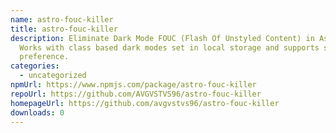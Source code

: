 ```yaml
---
name: astro-fouc-killer
title: astro-fouc-killer
description: Eliminate Dark Mode FOUC (Flash Of Unstyled Content) in Astro.
  Works with class based dark modes set in local storage and supports system
  preference.
categories:
  - uncategorized
npmUrl: https://www.npmjs.com/package/astro-fouc-killer
repoUrl: https://github.com/AVGVSTVS96/astro-fouc-killer
homepageUrl: https://github.com/avgvstvs96/astro-fouc-killer
downloads: 0
---
```


